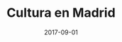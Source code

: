 ---
layout: post
categories: day-by-day
date: 2017-09-01
title: Cultura en Madrid
image: /images/blog/thumbnails/2017-09-01-cultura-en-madrid.jpg
fullimage: /images/blog/2017-09-01-cultura-en-madrid.jpg
---